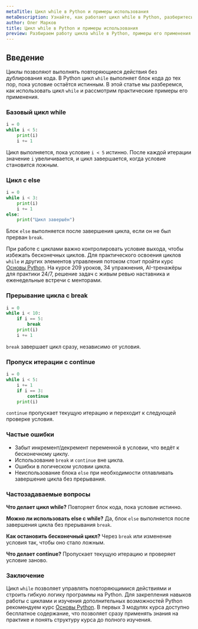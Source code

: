 ```yaml
---
metaTitle: Цикл while в Python и примеры использования
metaDescription: Узнайте, как работает цикл while в Python, разберитесь с примерами использования и научитесь управлять повторяющимися действиями в коде.
author: Олег Марков
title: Цикл while в Python и примеры использования
preview: Разбираем работу цикла while в Python, примеры его применения и правила построения условий для повторяющихся действий.
---
```


## Введение

Циклы позволяют выполнять повторяющиеся действия без дублирования кода. В Python цикл `while` выполняет блок кода до тех пор, пока условие остаётся истинным.
В этой статье мы разберемся, как использовать цикл `while` и рассмотрим практические примеры его применения.

### Базовый цикл while

```python
i = 0
while i < 5:
    print(i)
    i += 1
```

Цикл выполняется, пока условие `i < 5` истинно. После каждой итерации значение `i` увеличивается, и цикл завершается, когда условие становится ложным.

### Цикл с else

```python
i = 0
while i < 3:
    print(i)
    i += 1
else:
    print("Цикл завершён")
```

Блок `else` выполняется после завершения цикла, если он не был прерван `break`.

При работе с циклами важно контролировать условие выхода, чтобы избежать бесконечных циклов. Для практического освоения циклов `while` и других элементов управления потоком стоит пройти курс [Основы Python](https://purpleschool.ru/course/python-basics?utm_source=knowledgebase&utm_medium=article&utm_campaign=Cikl_while_v_Python_i_primery_ispolzovaniya).
На курсе 209 уроков, 34 упражнения, AI-тренажёры для практики 24/7, решение задач с живым ревью наставника и еженедельные встречи с менторами.

### Прерывание цикла с break

```python
i = 0
while i < 10:
    if i == 5:
        break
    print(i)
    i += 1
```

`break` завершает цикл сразу, независимо от условия.

### Пропуск итерации с continue

```python
i = 0
while i < 5:
    i += 1
    if i == 3:
        continue
    print(i)
```

`continue` пропускает текущую итерацию и переходит к следующей проверке условия.

### Частые ошибки

* Забыт инкремент/декремент переменной в условии, что ведёт к бесконечному циклу.
* Использование `break` и `continue` вне цикла.
* Ошибки в логическом условии цикла.
* Неиспользование блока `else` при необходимости отлавливать завершение цикла без прерывания.

### Частозадаваемые вопросы

**Что делает цикл while?**
Повторяет блок кода, пока условие истинно.

**Можно ли использовать else с while?**
Да, блок `else` выполняется после завершения цикла без прерывания `break`.

**Как остановить бесконечный цикл?**
Через `break` или изменение условия так, чтобы оно стало ложным.

**Что делает continue?**
Пропускает текущую итерацию и проверяет условие заново.

### Заключение

Цикл `while` позволяет управлять повторяющимися действиями и строить гибкую логику программы на Python.
Для закрепления навыков работы с циклами и изучения дополнительных возможностей Python рекомендуем курс [Основы Python](https://purpleschool.ru/course/python-basics?utm_source=knowledgebase&utm_medium=article&utm_campaign=Cikl_while_v_Python_i_primery_ispolzovaniya).
В первых 3 модулях курса доступно бесплатное содержание, что позволяет сразу применять знания на практике и понять структуру курса до полного изучения.
